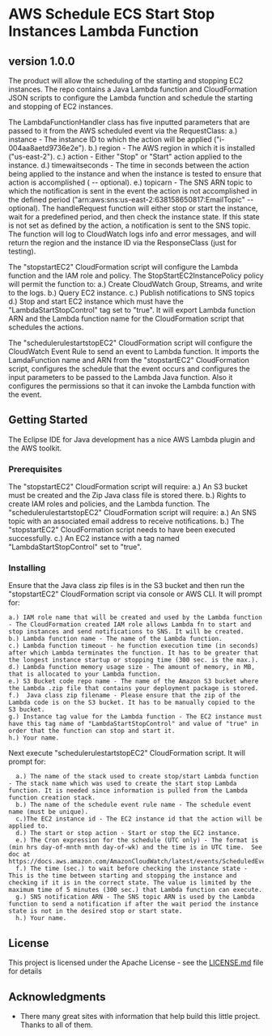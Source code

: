 # AWS Schedule ECS Start Stop Instances Lambda Function

## version 1.0.0

The product will allow the scheduling of the starting and stopping EC2 instances. The repo contains a Java Lambda function and CloudFormation JSON scripts to configure the Lambda function and schedule the starting and stopping of EC2 instances.

The LambdaFunctionHandler class has five inputted parameters that are passed to it from the AWS scheduled event via the RequestClass:
    a.) instance - The instance ID to which the action will be applied ("i-004aa8aetd9736e2e").
    b.) region - The AWS region in which it is installed ("us-east-2").
    c.) action - Either "Stop" or "Start" action applied to the instance.
    d.) timewaitseconds - The time in seconds between the action being applied to the instance and when the instance is tested to ensure that action is accomplished ( -- optional).
    e.) topicarn - The SNS ARN topic to which the notification is sent in the event the action is not accomplished in the defined period ("arn:aws:sns:us-east-2:638158650817:EmailTopic" -- optional).
The handleRequest function will either stop or start the instance, wait for a predefined period, and then check the instance state. If this state is not set as defined by the action, a notification is sent to the SNS topic. The function will log to CloudWatch logs info and error messages, and will return the region and the instance ID via the ResponseClass (just for testing).

The "stopstartEC2" CloudFormation script will configure the Lambda function and the IAM role and policy. The StopStartEC2InstancePolicy policy will permit the function to:
    a.) Create CloudWatch Group, Streams, and write to the logs.
    b.) Query EC2 instance.
    c.) Publish notifications to SNS topics
    d.) Stop and start EC2 instance which must have the "LambdaStartStopControl" tag set to "true".
It will export Lambda function ARN and the Lambda function name for the CloudFormation script that schedules the actions.

The "schedulerulestartstopEC2" CloudFormation script will configure the CloudWatch Event Rule to send an event to Lambda function. It imports the LamdaFunction name and ARN from the "stopstartEC2" CloudFormation script, configures the schedule that the event occurs and configures the input parameters to be passed to the Lambda Java function. Also it configures the permissions so that it can invoke the Lambda function with the event.

## Getting Started

The Eclipse IDE for Java development has a nice AWS Lambda plugin and the AWS toolkit.  

### Prerequisites

The "stopstartEC2" CloudFormation script will require:
    a.) An S3 bucket must be created and the Zip Java class file is stored there. 
    b.) Rights to create IAM roles and policies, and the Lambda function.
The "schedulerulestartstopEC2" CloudFormation script will require:
    a.) An SNS topic with an associated email address to receive notifications.
    b.) The "stopstartEC2" CloudFormation script needs to have been executed successfully.
    c.) An EC2 instance with a tag named "LambdaStartStopControl" set to "true".

### Installing

Ensure that the Java class zip files is in the S3 bucket and then run the "stopstartEC2" CloudFormation script via console or AWS CLI. It will prompt for:

    a.) IAM role name that will be created and used by the Lambda function - The CloudFormation created IAM role allows Lambda fn to start and stop instances and send notifications to SNS. It will be created.
    b.) Lambda function name - The name of the Lambda function.
    c.) Lambda function timeout - he function execution time (in seconds) after which Lambda terminates the function. It has to be greater that the longest instance startup or stopping time (300 sec. is the max.).
    d.) Lambda function memory usage size - The amount of memory, in MB, that is allocated to your Lambda function.
    e.) S3 Bucket code repo name - The name of the Amazon S3 bucket where the Lambda .zip file that contains your deployment package is stored.
    f.)  Java class zip filename - Please ensure that the zip of the Lambda code is on the S3 bucket. It has to be manually copied to the S3 bucket.
    g.) Instance tag value for the Lambda function - The EC2 instance must have this tag name of "LambdaStartStopControl" and value of "true" in order that the function can stop and start it.
    h.) Your name.
    
   
Next execute  "schedulerulestartstopEC2" CloudFormation script. It will prompt for:

      a.) The name of the stack used to create stop/start Lambda function - The stack name which was used to create the start stop Lambda function. It is needed since information is pulled from the Lambda function creation stack.
      b.) The name of the schedule event rule name - The schedule event name (must be unique).
      c.)The EC2 instance id - The EC2 instance id that the action will be applied to.
      d.) The start or stop action - Start or stop the EC2 instance.
      e.) The Cron expression for the schedule (UTC only) - The format is (min hrs day-of-mnth mnth day-of-wk) and the time is in UTC time.  See doc at https://docs.aws.amazon.com/AmazonCloudWatch/latest/events/ScheduledEvents.html.
      f.) The time (sec.) to wait before checking the instance state - This is the time between starting and stopping the instance and checking if it is in the correct state. The value is limited by the maximum time of 5 minutes (300 sec.) that Lambda function can execute. 
      g.) SNS notification ARN - The SNS topic ARN is used by the Lambda function to send a notification if after the wait period the instance state is not in the desired stop or start state.
      h.) Your name.

## License

This project is licensed under the Apache License - see the [LICENSE.md](LICENSE.md) file for details

## Acknowledgments

* There many great sites with information that help build this little project. Thanks to all of them.


